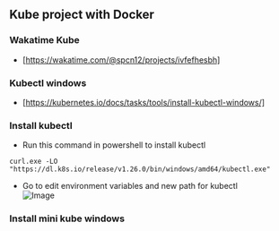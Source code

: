 ## Kube project with Docker
### Wakatime Kube
 - [https://wakatime.com/@spcn12/projects/ivfefhesbh]
### Kubectl windows
 - [https://kubernetes.io/docs/tasks/tools/install-kubectl-windows/]
### Install kubectl
 - Run this command in powershell to install kubectl
```
curl.exe -LO "https://dl.k8s.io/release/v1.26.0/bin/windows/amd64/kubectl.exe"
```
 - Go to edit environment variables and new path for kubectl    
 ![Image](https://github.com/Kantapong11755/Kube/issues/1#issue-1627406593)

### Install mini kube windows
